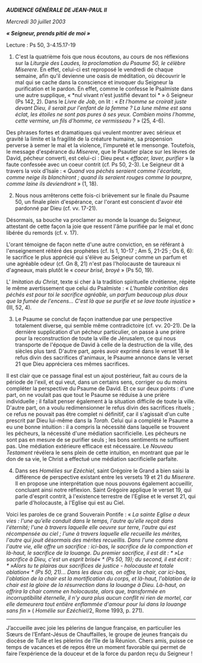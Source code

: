 ***AUDIENCE GÉNÉRALE DE JEAN-PAUL II***

*Mercredi 30 juillet 2003*

***« *Seigneur, prends pitié de moi* »***

Lecture : Ps 50, 3-4.15.17-19

1. C'est la quatrième fois que nous écoutons, au cours de nos réflexions sur la *Liturgie des Laudes, la proclamation du Psaume 50, le célèbre Miserere*. En effet, celui-ci est reproposé le vendredi de chaque semaine, afin qu'il devienne une oasis de méditation, où découvrir le mal qui se cache dans la conscience et invoquer du Seigneur la purification et le pardon. En effet, comme le confesse le Psalmiste dans une autre supplique, « *nul vivant n'est justifié devant toi * » ô Seigneur (Ps 142, 2). Dans le *Livre de Job*, on lit : « *Et l'homme se croirait juste devant Dieu, il serait pur l'enfant de la femme ? La lune même est sans éclat, les étoiles ne sont pas pures à ses yeux. Combien moins l'homme, cette vermine, un fils d'homme, ce vermisseau ?* » (25, 4-6).

Des phrases fortes et dramatiques qui veulent montrer avec sérieux et gravité la limite et la fragilité de la créature humaine, sa propension perverse à semer le mal et la violence, l'impureté et le mensonge. Toutefois, le message d'espérance du *Miserere*, que le Psautier place sur les lèvres de David, pécheur converti, est celui-ci : Dieu peut « *effacer, laver, purifier* » la faute confessée avec un coeur contrit (cf. Ps 50, 2-3). Le Seigneur dit à travers la voix d'Isaïe : « *Quand vos péchés seraient comme l'écarlate, comme neige ils blanchiront ; quand ils seraient rouges comme la pourpre, comme laine ils deviendront* » (1, 18).

2. Nous nous arrêterons cette fois-ci brièvement sur le finale du Psaume 50, un finale plein d'espérance, car l'orant est conscient d'avoir été pardonné par Dieu (cf. vv. 17-21).

Désormais, sa bouche va proclamer au monde la louange du Seigneur, attestant de cette façon la joie que ressent l'âme purifiée par le mal et donc libérée du remords (cf. v. 17).

L'orant témoigne de façon nette d'une autre conviction, en se référant à l'enseignement réitéré des prophètes (cf. Is 1, 10-17 ; Am 5, 21-25 ; Os 6, 6): le sacrifice le plus apprécié qui s'élève au Seigneur comme un parfum et une agréable odeur (cf. Gn 8, 21) n'est pas l'holocauste de taureaux ni d'agneaux, mais plutôt le « *coeur brisé, broyé* » (Ps 50, 19).

L' *Imitation du Christ*, texte si cher à la tradition spirituelle chrétienne, répète le même avertissement que celui du Psalmiste : « *L'humble contrition des péchés est pour toi le sacrifice agréable, un parfum beaucoup plus doux que la fumée de l'encens... C'est là que se purifie et se lave toute injustice* » (III, 52, 4).

3. Le Psaume se conclut de façon inattendue par une perspective totalement diverse, qui semble même contradictoire (cf. vv. 20-21). De la dernière supplication d'un pécheur particulier, on passe à une prière pour la reconstruction de toute la ville de Jérusalem, ce qui nous transporte de l'époque de David à celle de la destruction de la ville, des siècles plus tard. D'autre part, après avoir exprimé dans le verset 18 le refus divin des sacrifices d'animaux, le Psaume annonce dans le verset 21 que Dieu appréciera ces mêmes sacrifices.

Il est clair que ce passage final est un ajout postérieur, fait au cours de la période de l'exil, et qui veut, dans un certains sens, corriger ou du moins compléter la perspective du Psaume de David. Et ce sur deux points : d'une part, on ne voulait pas que tout le Psaume se réduise à une prière individuelle ; il fallait penser également à la situation difficile de toute la ville. D'autre part, on a voulu redimensionner le refus divin des sacrifices rituels ; ce refus ne pouvait pas être complet ni définitif, car il s'agissait d'un culte prescrit par Dieu lui-même dans la *Torah*. Celui qui a complété le Psaume a eu une bonne intuition : il a compris la nécessité dans laquelle se trouvent les pécheurs, la nécessité d'une médiation sacrificielle. Les pécheurs ne sont pas en mesure de se purifier seuls ; les bons sentiments ne suffisent pas. Une médiation extérieure efficace est nécessaire. Le *Nouveau Testament* révélera le sens plein de cette intuition, en montrant que par le don de sa vie, le Christ a effectué une médiation sacrificielle parfaite.

4. Dans ses *Homélies sur Ezéchiel*, saint Grégoire le Grand a bien saisi la différence de perspective existant entre les versets 19 et 21 du *Miserere*. Il en propose une interprétation que nous pouvons également accueillir, concluant ainsi notre réflexion. Saint Grégoire applique le verset 19, qui parle d'esprit contrit, à l'existence terrestre de l'Eglise et le verset 21, qui parle d'holocauste, à l'Eglise qui est au Ciel.

Voici les paroles de ce grand Souverain Pontife : « *La sainte Eglise a deux vies : l'une qu'elle conduit dans le temps, l'autre qu'elle reçoit dans l'éternité; l'une à travers laquelle elle oeuvre sur terre, l'autre qui est récompensée au ciel ; l'une à travers laquelle elle recueille les mérites, l'autre qui jouit désormais des mérites recueillis. Dans l'une comme dans l'autre vie, elle offre un sacrifice : ici-bas, le sacrifice de la componction et là-haut, le sacrifice de la louange. Du premier sacrifice, il est dit : * »Le sacrifice à Dieu, c'est un esprit brisé« * (Ps 50, 19); du second, il est écrit : * »Alors tu te plairas aux sacrifices de justice - holocauste et totale oblation« * (Ps 50, 21)... Dans les deux cas, on offre la chair, car ici-bas, l'oblation de la chair est la mortification du corps, et là-haut, l'oblation de la chair est la gloire de la résurrection dans la louange à Dieu. Là-haut, on offrira la chair comme en holocauste, alors que, transformée en incorruptibilité éternelle, il n'y aura plus aucun conflit ni rien de mortel, car elle demeurera tout entière enflammée d'amour pour lui dans la louange sans fin* » ( *Homélie sur Ezéchiel*/2, Rome 1993, p. 271).

***

J’accueille avec joie les pèlerins de langue française, en particulier les Sœurs de l’Enfant-Jésus de Chauffailles, le groupe de jeunes français du diocèse de Tulle et les pèlerins de l’île de la Réunion. Chers amis, puisse ce temps de vacances et de repos être un moment favorable qui permet de faire l’expérience de la douceur et de la force du pardon reçu du Seigneur !